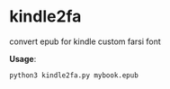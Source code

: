 # kindle2fa
convert epub for kindle custom farsi font


**Usage**:

    python3 kindle2fa.py mybook.epub

